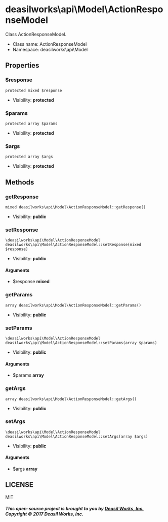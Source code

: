 deasilworks\api\Model\ActionResponseModel
===============

Class ActionResponseModel.




* Class name: ActionResponseModel
* Namespace: deasilworks\api\Model





Properties
----------


### $response

    protected mixed $response





* Visibility: **protected**


### $params

    protected array $params





* Visibility: **protected**


### $args

    protected array $args





* Visibility: **protected**


Methods
-------


### getResponse

    mixed deasilworks\api\Model\ActionResponseModel::getResponse()





* Visibility: **public**




### setResponse

    \deasilworks\api\Model\ActionResponseModel deasilworks\api\Model\ActionResponseModel::setResponse(mixed $response)





* Visibility: **public**


#### Arguments
* $response **mixed**



### getParams

    array deasilworks\api\Model\ActionResponseModel::getParams()





* Visibility: **public**




### setParams

    \deasilworks\api\Model\ActionResponseModel deasilworks\api\Model\ActionResponseModel::setParams(array $params)





* Visibility: **public**


#### Arguments
* $params **array**



### getArgs

    array deasilworks\api\Model\ActionResponseModel::getArgs()





* Visibility: **public**




### setArgs

    \deasilworks\api\Model\ActionResponseModel deasilworks\api\Model\ActionResponseModel::setArgs(array $args)





* Visibility: **public**


#### Arguments
* $args **array**



## LICENSE

MIT

##### This open-source project is brought to you by [Deasil Works, Inc.](http://deasil.works/) Copyright &copy; 2017 Deasil Works, Inc.